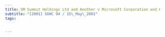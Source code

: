 ```yaml
---
title: SM Summit Holdings Ltd and Another v Microsoft Corporation and Others 
subtitle: "[2001] SGHC 94 / 15\_May\_2001"
tags:


---
```


